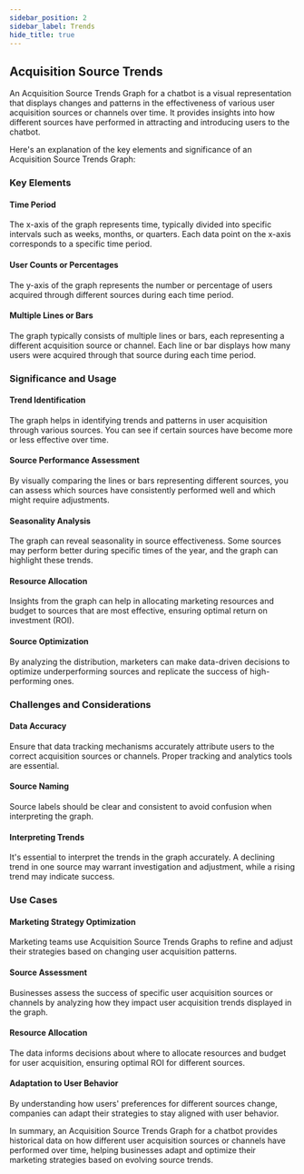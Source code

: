 ```yaml
---
sidebar_position: 2
sidebar_label: Trends
hide_title: true
---
```


## Acquisition Source Trends

An Acquisition Source Trends Graph for a chatbot is a visual representation that displays changes and patterns in the effectiveness of various user acquisition sources or channels over time. It provides insights into how different sources have performed in attracting and introducing users to the chatbot. 

Here's an explanation of the key elements and significance of an Acquisition Source Trends Graph:

### Key Elements

#### Time Period

The x-axis of the graph represents time, typically divided into specific intervals such as weeks, months, or quarters. Each data point on the x-axis corresponds to a specific time period.

#### User Counts or Percentages

The y-axis of the graph represents the number or percentage of users acquired through different sources during each time period.

#### Multiple Lines or Bars

The graph typically consists of multiple lines or bars, each representing a different acquisition source or channel. Each line or bar displays how many users were acquired through that source during each time period.

### Significance and Usage

#### Trend Identification

The graph helps in identifying trends and patterns in user acquisition through various sources. You can see if certain sources have become more or less effective over time.

#### Source Performance Assessment

By visually comparing the lines or bars representing different sources, you can assess which sources have consistently performed well and which might require adjustments.

#### Seasonality Analysis

The graph can reveal seasonality in source effectiveness. Some sources may perform better during specific times of the year, and the graph can highlight these trends.

#### Resource Allocation

Insights from the graph can help in allocating marketing resources and budget to sources that are most effective, ensuring optimal return on investment (ROI).

#### Source Optimization

By analyzing the distribution, marketers can make data-driven decisions to optimize underperforming sources and replicate the success of high-performing ones.

### Challenges and Considerations

#### Data Accuracy

Ensure that data tracking mechanisms accurately attribute users to the correct acquisition sources or channels. Proper tracking and analytics tools are essential.

#### Source Naming

Source labels should be clear and consistent to avoid confusion when interpreting the graph.

#### Interpreting Trends

It's essential to interpret the trends in the graph accurately. A declining trend in one source may warrant investigation and adjustment, while a rising trend may indicate success.

### Use Cases

#### Marketing Strategy Optimization

Marketing teams use Acquisition Source Trends Graphs to refine and adjust their strategies based on changing user acquisition patterns.

#### Source Assessment

Businesses assess the success of specific user acquisition sources or channels by analyzing how they impact user acquisition trends displayed in the graph.

#### Resource Allocation

The data informs decisions about where to allocate resources and budget for user acquisition, ensuring optimal ROI for different sources.

#### Adaptation to User Behavior

By understanding how users' preferences for different sources change, companies can adapt their strategies to stay aligned with user behavior.

In summary, an Acquisition Source Trends Graph for a chatbot provides historical data on how different user acquisition sources or channels have performed over time, helping businesses adapt and optimize their marketing strategies based on evolving source trends.